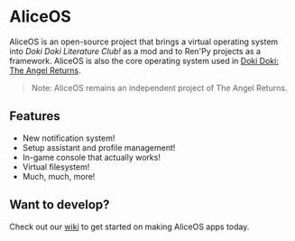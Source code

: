 # AliceOS
AliceOS is an open-source project that brings a virtual operating system into _Doki Doki Literature Club!_ as a mod and to Ren'Py projects as a framework. AliceOS is also the core operating system used in [Doki Doki: The Angel Returns](https://github.com/TheAngelReturns/the-angel-returns).

> Note: AliceOS remains an independent project of The Angel Returns.

## Features
* New notification system!
* Setup assistant and profile management!
* In-game console that actually works!
* Virtual filesystem!
* Much, much, more!

## Want to develop?
Check out our [wiki](https://github.com/TheAngelReturns/aliceos/wiki) to get started on making AliceOS apps today.